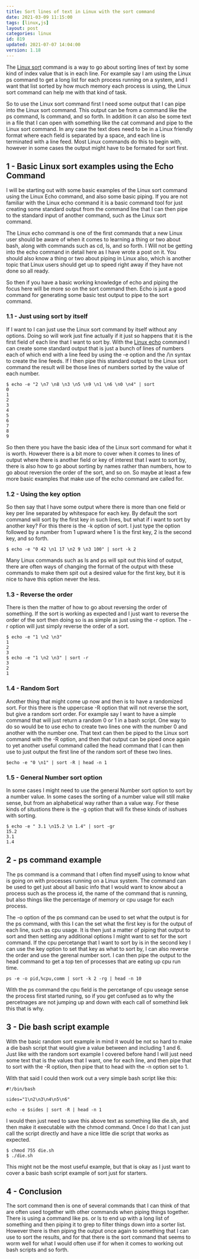 ```yaml
---
title: Sort lines of text in Linux with the sort command
date: 2021-03-09 11:15:00
tags: [linux,js]
layout: post
categories: linux
id: 819
updated: 2021-07-07 14:04:00
version: 1.18
---
```


The [Linux sort](https://man7.org/linux/man-pages/man1/sort.1.html) command is a way to go about sorting lines of text by some kind of index value that is in each line. For example say I am using the Linux ps command to get a long list for each process running on a system, and I want that list sorted by how much memory each process is using, the Linux sort command can help me with that kind of task.

So to use the Linux sort command first I need some output that I can pipe into the Linux sort command. This output can be from a command like the ps command, ls command, and so forth. In addition it can also be some text in a file that I can open with something like the cat command and pipe to the Linux sort command. In any case the text does need to be in a Linux friendly format where each field is separated by a space, and each line is terminated with a line feed. Most Linux commands do this to begin with, however in some cases the output might have to be formated for sort first.

<!-- more -->

## 1 - Basic Linux sort examples using the Echo Command

I will be starting out with some basic examples of the Linux sort command using the Linux Echo command, and also some basic piping. If you are not familiar with the Linux echo command it is a basic command tool for just creating some standard output from the command line that I can then pipe to the standard input of another command, such as the Linux sort command.

The Linux echo command is one of the first commands that a new Linux user should be aware of when it comes to learning a thing or two about bash, along with commands such as cd, ls, and so forth. I Will not be getting into the echo command in detail here as I have wrote a post on it. You should also know a thing or two about piping in Linux also, which is another topic that Linux users should get up to speed right away if they have not done so all ready.

So then if you have a basic working knowledge of echo and piping the focus here will be more so on the sort command then. Echo is just a good command for generating some basic test output to pipe to the sort command.

### 1.1 - Just using sort by itself

If I want to I can just use the Linux sort command by itself without any options. Doing so will work just fine actually if it just so happens that it is the first field of each line that I want to sort by. With the [Linux echo](/2019/08/15/linux-echo/) command I can create some standard output that is just a bunch of lines of numbers each of which end with a line feed by using the -e option and the /\n syntax to create the line feeds. If I then pipe this standard output to the Linux sort command the result will be those lines of numbers sorted by the value of each number.

```
$ echo -e "2 \n7 \n8 \n3 \n5 \n9 \n1 \n6 \n0 \n4" | sort
0
1
2
3
4
5
6
7
8
9
```

So then there you have the basic idea of the Linux sort command for what it is worth. However there is a bit more to cover when it comes to lines of output where there is another field or key of interest that I want to sort by, there is also how to go about sorting by names rather than numbers, how to go about reversion the order of the sort, and so on. So maybe at least a few more basic examples that make use of the echo command are called for.

### 1.2 - Using the key option

So then say that I have some output where there is more than one field or key per line separated by whitespace for each key. By default the sort command will sort by the first key in such lines, but what if i want to sort by another key? For this there is the -k option of sort. I just type the option followed by a number from 1 upward where 1 is the first key, 2 is the second key, and so forth.

```
$ echo -e "0 42 \n1 17 \n2 9 \n3 100" | sort -k 2
```

Many Linux commands such as ls and ps will spit out this kind of output, there are often ways of changing the format of the output with these commands to make them spit out a desired value for the first key, but it is nice to have this option never the less.

### 1.3 - Reverse the order

There is then the matter of how to go about reversing the order of something. If the sort is working as expected and I just want to reverse the order of the sort then doing so is as simple as just using the -r option. The -r option will just simply reverse the order of a sort.

```
$ echo -e "1 \n2 \n3"
1
2
3
$ echo -e "1 \n2 \n3" | sort -r
3
2
1
```

### 1.4 - Random Sort

Another thing that might come up now and then is to have a randomized sort. For this there is the uppercase -R option that will not reverse the sort, but give a random sort order. For example say I want to have a simple command that will just return a random 0 or 1 in a bash script. One way to do so would be to use echo to create two lines one with the number 0 and another with the number one. That text can then be piped to the Linux sort command with the -R option, and then that output can be piped once again to yet another useful command called the head command that I can then use to just output the first line of the random sort of these two lines.

```
$echo -e "0 \n1" | sort -R | head -n 1
```

### 1.5 - General Number sort option

In some cases I might need to use the general Number sort option to sort by a number value. In some cases the sorting of a number value will still make sense, but from an alphabetical way rather than a value way. For these kinds of situstions there is the -g option that will fix these kinds of isshues with sorting.

```
$ echo -e " 3.1 \n15.2 \n 1.4" | sort -gr
15.2
3.1
1.4
```

## 2 - ps command example

The ps command is a command that I often find myself using to know what is going on with processes running on a Linux system. The command can be used to get just about all basic info that I would want to know about a process such as the process id, the name of the command that is running, but also things like the percentage of memory or cpu usage for each process. 

The -o option of the ps command can be used to set what the output is for the ps command, with this I can the set what the first key is for the output of each line, such as cpu usage. It is then just a matter of piping that output to sort and then setting any additional options I might want to set for the sort command. If the cpu percetange that I want to sort by is in the second key I can use the key option to set that key as what to sort by, I can also reverse the order and use the gerenal number sort. I can then pipe the output to the head command to get a top ten of processes that are eating up cpu run time.

```
ps -e -o pid,%cpu,comm | sort -k 2 -rg | head -n 10
```

With the ps command the cpu field is the percetange of cpu useage sense the process first started runing, so if you get confused as to why the percetnages are not jumping up and down with each call of somethind liek this that is why.

## 3 - Die bash script example

With the basic random sort example in mind it would be not so hard to make a die bash script that would give a value between and including 1 and 6. Just like with the random sort example I covered before hand I will just need some text that is the values that I want, one for each line, and then pipe that to sort with the -R option, then pipe that to head with the -n option set to 1.

With that said I could then work out a very simple bash script like this:

```
#!/bin/bash
 
sides="1\n2\n3\n4\n5\n6"
 
echo -e $sides | sort -R | head -n 1
```

I would then just need to save this above text as something like die.sh, and then make it executable with the chmod command. Once I do that I can just call the script directly and have a nice little die script that works as expected.

```
$ chmod 755 die.sh
$ ./die.sh
```

This might not be the most useful example, but that is okay as I just want to cover a basic bash script example of sort just for starters.

## 4 - Conclusion

The sort command then is one of several commands that I can think of that are often used together with other commands when piping things together. There is using a command like ps. or ls to end up with a long list of something and then piping it to grep to filter things down into a sorter list. However there is then piping the output once again to something that I can use to sort the results, and for that there is the sort command that seems to worm well for what I would often use if for when it comes to working out bash scripts and so forth.
